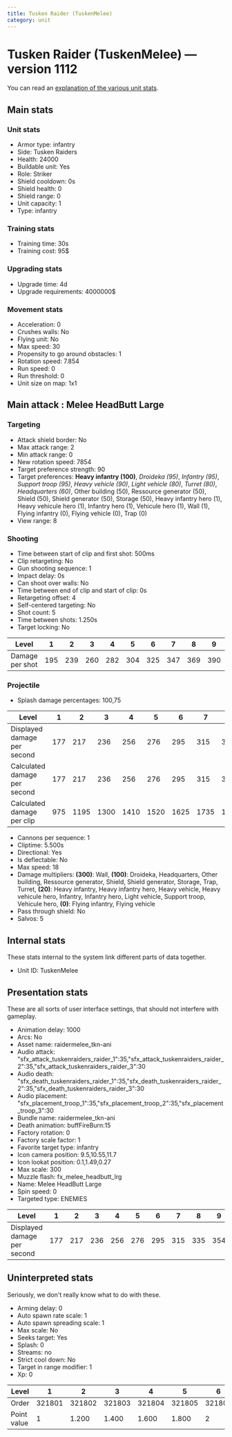 ```yaml
---
title: Tusken Raider (TuskenMelee)
category: unit
---
```


# Tusken Raider (TuskenMelee) — version 1112

You can read an [explanation  of the various unit stats](unitexplained.md).

## Main stats

### Unit stats

  * Armor type: infantry
  * Side: Tusken Raiders
  * Health: 24000
  * Buildable unit: Yes
  * Role: Striker
  * Shield cooldown: 0s
  * Shield health: 0
  * Shield range: 0
  * Unit capacity: 1
  * Type: infantry

### Training stats

  * Training time: 30s
  * Training cost: 95$

### Upgrading stats

  * Upgrade time: 4d
  * Upgrade requirements: 4000000$

### Movement stats

  * Acceleration: 0
  * Crushes walls: No
  * Flying unit: No
  * Max speed: 30
  * Propensity to go around obstacles: 1
  * Rotation speed: 7.854
  * Run speed: 0
  * Run threshold: 0
  * Unit size on map: 1x1

## Main attack : Melee HeadButt Large

### Targeting

  * Attack shield border: No
  * Max attack range: 2
  * Min attack range: 0
  * New rotation speed: 7854
  * Target preference strength: 90
  * Target preferences: **Heavy infantry (100)**, _Droideka (95)_, _Infantry (95)_, _Support troop (95)_, _Heavy vehicle (90)_, _Light vehicle (80)_, _Turret (80)_, _Headquarters (60)_, Other building (50), Ressource generator (50), Shield (50), Shield generator (50), Storage (50), Heavy infantry hero (1), Heavy vehicule hero (1), Infantry hero (1), Vehicule hero (1), Wall (1), Flying infantry (0), Flying vehicle (0), Trap (0)
  * View range: 8

### Shooting

  * Time between start of clip and first shot: 500ms
  * Clip retargeting: No
  * Gun shooting sequence: 1
  * Impact delay: 0s
  * Can shoot over walls: No
  * Time between end of clip and start of clip: 0s
  * Retargeting offset: 4
  * Self-centered targeting: No
  * Shot count: 5
  * Time between shots: 1.250s
  * Target locking: No

|Level          |1  |2  |3  |4  |5  |6  |7  |8  |9  |10 |
|---------------|---|---|---|---|---|---|---|---|---|---|
|Damage per shot|195|239|260|282|304|325|347|369|390|434|


### Projectile

  * Splash damage percentages: 100,75

|Level                       |1  |2   |3   |4   |5   |6   |7   |8   |9   |10  |
|----------------------------|---|----|----|----|----|----|----|----|----|----|
|Displayed damage per second |177|217 |236 |256 |276 |295 |315 |335 |354 |394 |
|Calculated damage per second|177|217 |236 |256 |276 |295 |315 |335 |354 |394 |
|Calculated damage per clip  |975|1195|1300|1410|1520|1625|1735|1845|1950|2170|


  * Cannons per sequence: 1
  * Cliptime: 5.500s
  * Directional: Yes
  * Is deflectable: No
  * Max speed: 18
  * Damage multipliers: **(300)**: Wall, **(100)**: Droideka, Headquarters, Other building, Ressource generator, Shield, Shield generator, Storage, Trap, Turret, **(20)**: Heavy infantry, Heavy infantry hero, Heavy vehicle, Heavy vehicule hero, Infantry, Infantry hero, Light vehicle, Support troop, Vehicule hero, **(0)**: Flying infantry, Flying vehicle
  * Pass through shield: No
  * Salvos: 5

## Internal stats

These stats internal to the system link different parts of data together.

  * Unit ID: TuskenMelee

## Presentation stats

These are all sorts of user interface settings, that should not interfere with gameplay.

  * Animation delay: 1000
  * Arcs: No
  * Asset name: raidermelee_tkn-ani
  * Audio attack: "sfx_attack_tuskenraiders_raider_1":35,"sfx_attack_tuskenraiders_raider_2":35,"sfx_attack_tuskenraiders_raider_3":30
  * Audio death: "sfx_death_tuskenraiders_raider_1":35,"sfx_death_tuskenraiders_raider_2":35,"sfx_death_tuskenraiders_raider_3":30
  * Audio placement: "sfx_placement_troop_1":35,"sfx_placement_troop_2":35,"sfx_placement_troop_3":30
  * Bundle name: raidermelee_tkn-ani
  * Death animation: buffFireBurn:15
  * Factory rotation: 0
  * Factory scale factor: 1
  * Favorite target type: infantry
  * Icon camera position: 9.5,10.55,11.7
  * Icon lookat position: 0.1,1.49,0.27
  * Max scale: 300
  * Muzzle flash: fx_melee_headbutt_lrg
  * Name: Melee HeadButt Large
  * Spin speed: 0
  * Targeted type: ENEMIES

|Level                      |1  |2  |3  |4  |5  |6  |7  |8  |9  |10 |
|---------------------------|---|---|---|---|---|---|---|---|---|---|
|Displayed damage per second|177|217|236|256|276|295|315|335|354|394|


## Uninterpreted stats

Seriously, we don't really know what to do with these.

  * Arming delay: 0
  * Auto spawn rate scale: 1
  * Auto spawn spreading scale: 1
  * Max scale: No
  * Seeks target: Yes
  * Splash: 0
  * Streams: no
  * Strict cool down: No
  * Target in range modifier: 1
  * Xp: 0

|Level      |1     |2     |3     |4     |5     |6     |7     |8     |9     |10    |
|-----------|------|------|------|------|------|------|------|------|------|------|
|Order      |321801|321802|321803|321804|321805|321806|321807|321808|321809|321810|
|Point value|1     |1.200 |1.400 |1.600 |1.800 |2     |2.200 |2.400 |2.600 |3     |


